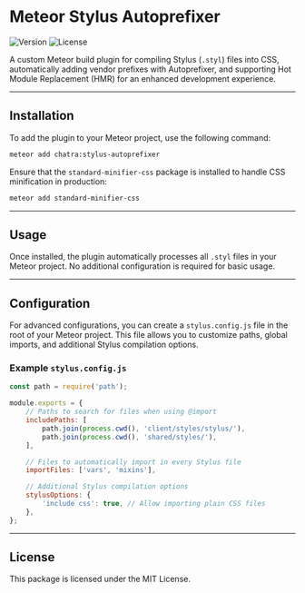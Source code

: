 # Meteor Stylus Autoprefixer

![Version](https://img.shields.io/badge/meteor-3.x-brightgreen?logo=meteor&logoColor=white)
![License](https://img.shields.io/badge/license-MIT-blue)

A custom Meteor build plugin for compiling Stylus (`.styl`) files into CSS, automatically adding vendor prefixes with Autoprefixer, and supporting Hot Module Replacement (HMR) for an enhanced development experience.

---

## Installation

To add the plugin to your Meteor project, use the following command:

```bash
meteor add chatra:stylus-autoprefixer
```

Ensure that the `standard-minifier-css` package is installed to handle CSS minification in production:

```bash
meteor add standard-minifier-css
```

---

## Usage

Once installed, the plugin automatically processes all `.styl` files in your Meteor project. No additional configuration is required for basic usage.

---

## Configuration

For advanced configurations, you can create a `stylus.config.js` file in the root of your Meteor project. This file allows you to customize paths, global imports, and additional Stylus compilation options.

### Example `stylus.config.js`

```javascript
const path = require('path');

module.exports = {
    // Paths to search for files when using @import
    includePaths: [
        path.join(process.cwd(), 'client/styles/stylus/'),
        path.join(process.cwd(), 'shared/styles/'),
    ],

    // Files to automatically import in every Stylus file
    importFiles: ['vars', 'mixins'],

    // Additional Stylus compilation options
    stylusOptions: {
        'include css': true, // Allow importing plain CSS files
    },
};
```

---

## License

This package is licensed under the MIT License.

